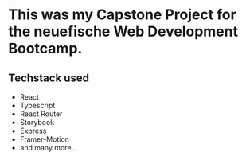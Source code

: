# This was my Capstone Project for the neuefische Web Development Bootcamp.

## Techstack used

- React
- Typescript
- React Router
- Storybook
- Express
- Framer-Motion
- and many more...
